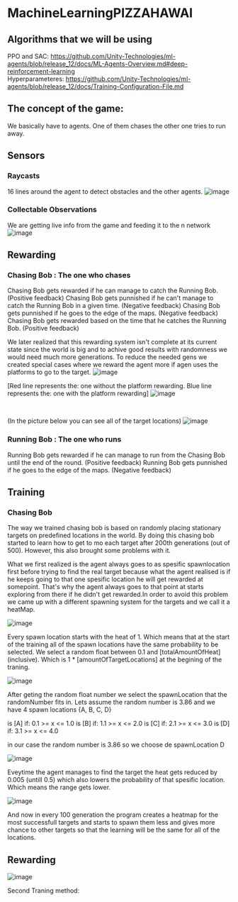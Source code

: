 # MachineLearningPIZZAHAWAI

## Algorithms that we will be using
PPO and SAC: https://github.com/Unity-Technologies/ml-agents/blob/release_12/docs/ML-Agents-Overview.md#deep-reinforcement-learning
<br>
Hyperparameteres: https://github.com/Unity-Technologies/ml-agents/blob/release_12/docs/Training-Configuration-File.md

## The concept of the game:
We basically have to agents. One of them chases the other one tries to run away.

## Sensors

### Raycasts
16 lines around the agent to detect obstacles and the other agents.
![image](https://user-images.githubusercontent.com/60816119/111170008-c5d27680-85a3-11eb-804f-93571b42df53.png)

### Collectable Observations
We are getting live info from the game and feeding it to the n network
![image](https://user-images.githubusercontent.com/60816119/111170648-75a7e400-85a4-11eb-950f-55201c4c3f35.png)

## Rewarding
### Chasing Bob : The one who chases
Chasing Bob gets rewarded if he can manage to catch the Running Bob. (Positive feedback)
Chasing Bob gets punnished if he can't manage to catch the Running Bob in a given time. (Negative feedback)
Chasing Bob gets punnished if he goes to the edge of the maps. (Negative feedback)
Chasing Bob gets rewarded based on the time that he catches the Running Bob. (Positive feedback)

We later realized that this rewarding system isn't complete at its current state since the world is big and to achive good results with randomness we would need much more generations. To reduce the needed gens we created special cases where we reward the agent more if agen uses the platforms to go to the target.
![image](https://user-images.githubusercontent.com/60816119/111239310-2cce4a80-85f9-11eb-9f6f-d32974a1c858.png)
<br>

[Red line represents the: one without the platform rewarding. Blue line represents the: one with the platform rewarding]
![image](https://user-images.githubusercontent.com/60816119/111347235-4914ca80-867f-11eb-8a0d-09e1c9c66366.png)


<br>

(In the picture below you can see all of the target locations)
![image](https://user-images.githubusercontent.com/60816119/111233196-ce02d400-85ec-11eb-869b-2b7aa199ad9e.png)


### Running Bob : The one who runs
Running Bob gets rewarded if he can manage to run from the Chasing Bob until the end of the round. (Positive feedback)
Running Bob gets punnished if he goes to the edge of the maps. (Negative feedback)

## Training
### Chasing Bob
The way we trained chasing bob is based on randomly placing stationary targets on predefined locations in the world.
By doing this chasing bob started to learn how to get to mo each target after 200th generations (out of 500). However, this also brought some problems with it.

What we first realized is the agent always goes to as spesific spawnlocation first before trying to find the real target because what the agent realised is if he keeps going to that one spesific location he will get rewarded at somepoint. That's why the agent always goes to that point at starts exploring from there if he didn't get rewarded.In order to avoid this problem we came up with a different spawning system for the targets and we call it a heatMap.

![image](https://user-images.githubusercontent.com/60816119/112476007-bc01fd80-8d71-11eb-8df2-9ac917a56292.png)

Every spawn location starts with the heat of 1. Which means that at the start of the training all of the spawn locations have the same probability to be selected.
We select a random float between 0.1 and [totalAmountOfHeat] (inclusive). Which is 1 * [amountOfTargetLocations] at the begining of the traning.

![image](https://user-images.githubusercontent.com/60816119/112476282-071c1080-8d72-11eb-9085-42adbeb3e823.png)

After geting the random float number we select the spawnLocation that the randomNumber fits in.
Lets assume the random number is 3.86 and we have 4 spawn locations {A, B, C, D}

is [A] if: 0.1 >= x <= 1.0 
is [B] if: 1.1 >= x <= 2.0
is [C] if: 2.1 >= x <= 3.0
is [D] if: 3.1 >= x <= 4.0

in our case the random number is 3.86 so we choose de spawnLocation D

![image](https://user-images.githubusercontent.com/60816119/112476735-84478580-8d72-11eb-849c-8264bb40d557.png)

Eveytime the agent manages to find the target the heat gets reduced by 0.005 (untill 0.5) which also lowers the probability of that spesific location. Which means the range gets lower.

![image](https://user-images.githubusercontent.com/60816119/112477933-c0c7b100-8d73-11eb-8a66-29cac5aeb55e.png)


And now in every 100 generation the program creates a heatmap for the most successfull targets and starts to spawn them less and gives more chance to other targets so that the learning will be the same for all of the locations. 


## Rewarding
![image](https://user-images.githubusercontent.com/60816119/111834916-8e8dfd80-88f4-11eb-92a9-ac6c0cb3056e.png)



Second Traning method:
